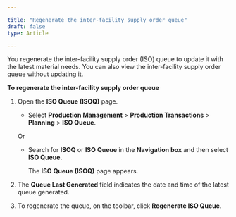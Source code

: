 ```yaml
---

title: "Regenerate the inter-facility supply order queue"
draft: false
type: Article

---
```


You regenerate the inter-facility supply order (ISO) queue to update it with the latest material needs. You can also view the inter-facility supply order queue without updating it.

**To regenerate the inter-facility supply order queue**

1. Open the **ISO Queue (ISOQ)** page.

    - Select **Production Management** > **Production Transactions** > **Planning** > **ISO Queue**.

    Or

    - Search for **ISOQ** or **ISO Queue** in the **Navigation box** and then select **ISO Queue.**

        The **ISO Queue (ISOQ)** page appears.

2. The **Queue Last Generated** field indicates the date and time of the latest queue generated.

3. To regenerate the queue, on the toolbar, click **Regenerate ISO Queue**.

​